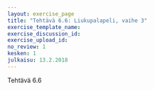 ```yaml
---
layout: exercise_page
title: "Tehtävä 6.6: Liukupalapeli, vaihe 3"
exercise_template_name:
exercise_discussion_id:
exercise_upload_id:
no_review: 1
kesken: 1
julkaisu: 13.2.2018
---
```


Tehtävä 6.6
